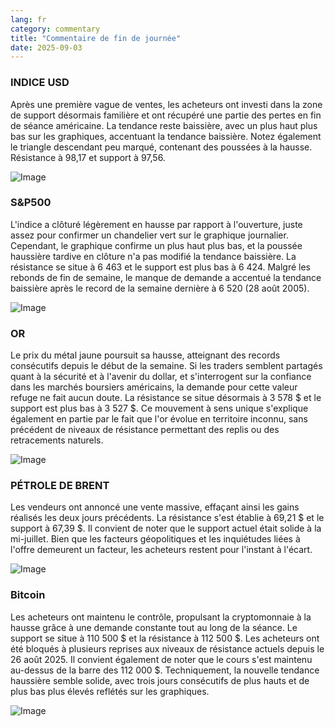 ```yaml
---
lang: fr
category: commentary
title: "Commentaire de fin de journée"
date: 2025-09-03
---
```


### INDICE USD

Après une première vague de ventes, les acheteurs ont investi dans la zone de support désormais familière et ont récupéré une partie des pertes en fin de séance américaine. La tendance reste baissière, avec un plus haut plus bas sur les graphiques, accentuant la tendance baissière. Notez également le triangle descendant peu marqué, contenant des poussées à la hausse. Résistance à 98,17 et support à 97,56.

![Image](https://markleighedu.github.io/img/Sep-2025/03-Sep-2025/usdindex.jpg)

### S&P500

L'indice a clôturé légèrement en hausse par rapport à l'ouverture, juste assez pour confirmer un chandelier vert sur le graphique journalier. Cependant, le graphique confirme un plus haut plus bas, et la poussée haussière tardive en clôture n'a pas modifié la tendance baissière. La résistance se situe à 6 463 et le support est plus bas à 6 424. Malgré les rebonds de fin de semaine, le manque de demande a accentué la tendance baissière après le record de la semaine dernière à 6 520 (28 août 2005).

![Image](https://markleighedu.github.io/img/Sep-2025/03-Sep-2025/sp500.jpg)

### OR

Le prix du métal jaune poursuit sa hausse, atteignant des records consécutifs depuis le début de la semaine. Si les traders semblent partagés quant à la sécurité et à l'avenir du dollar, et s'interrogent sur la confiance dans les marchés boursiers américains, la demande pour cette valeur refuge ne fait aucun doute. La résistance se situe désormais à 3 578 $ et le support est plus bas à 3 527 $. Ce mouvement à sens unique s'explique également en partie par le fait que l'or évolue en territoire inconnu, sans précédent de niveaux de résistance permettant des replis ou des retracements naturels.

![Image](https://markleighedu.github.io/img/Sep-2025/03-Sep-2025/gold.jpg)

### PÉTROLE DE BRENT

Les vendeurs ont annoncé une vente massive, effaçant ainsi les gains réalisés les deux jours précédents. La résistance s'est établie à 69,21 $ et le support à 67,39 $. Il convient de noter que le support actuel était solide à la mi-juillet. Bien que les facteurs géopolitiques et les inquiétudes liées à l'offre demeurent un facteur, les acheteurs restent pour l'instant à l'écart.

![Image](https://markleighedu.github.io/img/Sep-2025/03-Sep-2025/brentoil.jpg)

### Bitcoin

Les acheteurs ont maintenu le contrôle, propulsant la cryptomonnaie à la hausse grâce à une demande constante tout au long de la séance. Le support se situe à 110 500 $ et la résistance à 112 500 $. Les acheteurs ont été bloqués à plusieurs reprises aux niveaux de résistance actuels depuis le 26 août 2025. Il convient également de noter que le cours s'est maintenu au-dessus de la barre des 112 000 $. Techniquement, la nouvelle tendance haussière semble solide, avec trois jours consécutifs de plus hauts et de plus bas plus élevés reflétés sur les graphiques.

![Image](https://markleighedu.github.io/img/Sep-2025/03-Sep-2025/bitcoin.jpg)

